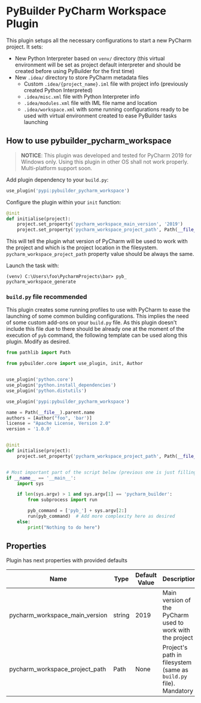 # PyBuilder PyCharm Workspace Plugin

This plugin setups all the necessary configurations to start a new PyCharm project. It sets:

* New Python Interpreter based on `venv/` directory (this virtual environment will be set as project default
 interpreter and should be created before using PyBuilder for the first time)
* New `.idea/` directory to store PyCharm metadata files
  * Custom `.idea/{project_name}.iml` file with project info (previously created Python Interpreted)
  * `.idea/misc.xml` file with Python Interpreter info
  * `.idea/modules.xml` file with IML file name and location
  * `.idea/workspace.xml` with some running configurations ready to be used with virtual environment created to ease
   PyBuilder tasks launching

## How to use pybuilder_pycharm_workspace

> **NOTICE**: This plugin was developed and tested for PyCharm 2019 for Windows only. Using this plugin in other OS
> shall not work properly. Multi-platform support soon.

Add plugin dependency to your `build.py`:

```python
use_plugin('pypi:pybuilder_pycharm_workspace')
```

Configure the plugin within your `init` function:

```python
@init
def initialise(project):
    project.set_property('pycharm_workspace_main_version', '2019')
    project.set_property('pycharm_workspace_project_path', Path(__file__).parent)
```

This will tell the plugin what version of PyCharm will be used to work with the project and which is the project
 location in the filesystem. `pycharm_workspace_project_path` property value should be always the same.

Launch the task with:

```console
(venv) C:\Users\foo\PycharmProjects\bar> pyb_ pycharm_workspace_generate
```

### `build.py` file recommended

This plugin creates some running profiles to use with PyCharm to ease the launching of some common building
 configurations. This implies the need of some custom add-ons on your `build.py` file. As this plugin doesn't include
  this file due to there should be already one at the moment of the execution of `pyb` command, the following template
   can be used along this plugin. Modify as desired.

```python
from pathlib import Path

from pybuilder.core import use_plugin, init, Author


use_plugin('python.core')
use_plugin('python.install_dependencies')
use_plugin('python.distutils')

use_plugin('pypi:pybuilder_pycharm_workspace')

name = Path(__file__).parent.name
authors = [Author("foo", 'bar')]
license = "Apache License, Version 2.0"
version = '1.0.0'


@init
def initialise(project):
    project.set_property('pycharm_workspace_project_path', Path(__file__).parent)


# Most important part of the script below (previous one is just filling code)
if __name__ == '__main__':
    import sys

    if len(sys.argv) > 1 and sys.argv[1] == 'pycharm_builder':
        from subprocess import run

        pyb_command = ['pyb_'] + sys.argv[2:]
        run(pyb_command)  # Add more complexity here as desired
    else:
        print("Nothing to do here")
```

## Properties

Plugin has next properties with provided defaults

| Name | Type | Default Value | Description |
| --- | --- | --- | --- |
| pycharm_workspace_main_version | string | 2019 | Main version of the PyCharm used to work with the project
| pycharm_workspace_project_path | Path | None | Project's path in filesystem (same as `build.py` file). Mandatory |
